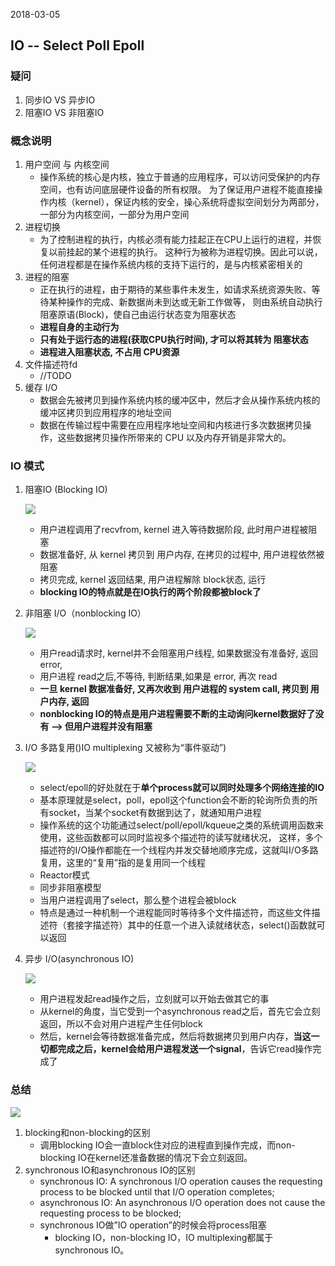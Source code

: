 2018-03-05

## IO -- Select Poll Epoll 

### 疑问
1. 同步IO VS 异步IO
2. 阻塞IO VS 非阻塞IO

### 概念说明
1. 用户空间 与 内核空间
    - 操作系统的核心是内核，独立于普通的应用程序，可以访问受保护的内存空间，也有访问底层硬件设备的所有权限。
    为了保证用户进程不能直接操作内核（kernel），保证内核的安全，操心系统将虚拟空间划分为两部分，一部分为内核空间，一部分为用户空间
2. 进程切换
    - 为了控制进程的执行，内核必须有能力挂起正在CPU上运行的进程，并恢复以前挂起的某个进程的执行。
    这种行为被称为进程切换。因此可以说，任何进程都是在操作系统内核的支持下运行的，是与内核紧密相关的
3. 进程的阻塞
    - 正在执行的进程，由于期待的某些事件未发生，如请求系统资源失败、等待某种操作的完成、新数据尚未到达或无新工作做等，
    则由系统自动执行阻塞原语(Block)，使自己由运行状态变为阻塞状态
    - **进程自身的主动行为**
    - **只有处于运行态的进程(获取CPU执行时间), 才可以将其转为 阻塞状态**
    - **进程进入阻塞状态, 不占用 CPU资源**
4. 文件描述符fd
    - //TODO
5. 缓存 I/O
    - 数据会先被拷贝到操作系统内核的缓冲区中，然后才会从操作系统内核的缓冲区拷贝到应用程序的地址空间
    - 数据在传输过程中需要在应用程序地址空间和内核进行多次数据拷贝操作，这些数据拷贝操作所带来的 CPU 以及内存开销是非常大的。

### IO 模式
1. 阻塞IO (Blocking IO)

    ![](https://github.com/t734070824/tq.java/blob/master/tq.java.linux/src/main/java/_io/1.jpg?raw=true)

    - 用户进程调用了recvfrom, kernel 进入等待数据阶段, 此时用户进程被阻塞
    - 数据准备好, 从 kernel 拷贝到 用户内存, 在拷贝的过程中, 用户进程依然被阻塞
    - 拷贝完成, kernel 返回结果, 用户进程解除 block状态, 运行
    - **blocking IO的特点就是在IO执行的两个阶段都被block了**

2. 非阻塞 I/O（nonblocking IO）

    ![](https://github.com/t734070824/tq.java/blob/master/tq.java.linux/src/main/java/_io/2.jpg?raw=true)
    
    - 用户read请求时, kernel并不会阻塞用户线程, 如果数据没有准备好, 返回 error, 
    - 用户进程 read之后,不等待, 判断结果,如果是 error, 再次 read
    - **一旦 kernel 数据准备好, 又再次收到 用户进程的 system call, 拷贝到 用户内存, 返回**
    - **nonblocking IO的特点是用户进程需要不断的主动询问kernel数据好了没有 --> 但用户进程并没有阻塞**
    
3. I/O 多路复用()IO multiplexing 又被称为“事件驱动”)

    ![](https://github.com/t734070824/tq.java/blob/master/tq.java.linux/src/main/java/_io/3.jpg?raw=true)

    - select/epoll的好处就在于**单个process就可以同时处理多个网络连接的IO**
    - 基本原理就是select，poll，epoll这个function会不断的轮询所负责的所有socket，当某个socket有数据到达了，就通知用户进程
    - 操作系统的这个功能通过select/poll/epoll/kqueue之类的系统调用函数来使用，这些函数都可以同时监视多个描述符的读写就绪状况，
      这样，多个描述符的I/O操作都能在一个线程内并发交替地顺序完成，这就叫I/O多路复用，这里的“复用”指的是复用同一个线程
    - Reactor模式
    - 同步非阻塞模型
    - 当用户进程调用了select，那么整个进程会被block
    - 特点是通过一种机制一个进程能同时等待多个文件描述符，而这些文件描述符（套接字描述符）其中的任意一个进入读就绪状态，select()函数就可以返回
    
4. 异步 I/O(asynchronous IO)

    ![](https://github.com/t734070824/tq.java/blob/master/tq.java.linux/src/main/java/_io/4.jpg?raw=true)

    - 用户进程发起read操作之后，立刻就可以开始去做其它的事
    - 从kernel的角度，当它受到一个asynchronous read之后，首先它会立刻返回，所以不会对用户进程产生任何block
    - 然后，kernel会等待数据准备完成，然后将数据拷贝到用户内存，**当这一切都完成之后，kernel会给用户进程发送一个signal**，告诉它read操作完成了


### 总结

   ![](https://github.com/t734070824/tq.java/blob/master/tq.java.linux/src/main/java/_io/5.jpg?raw=true)

1. blocking和non-blocking的区别
    - 调用blocking IO会一直block住对应的进程直到操作完成，而non-blocking IO在kernel还准备数据的情况下会立刻返回。
2. synchronous IO和asynchronous IO的区别
    - synchronous IO:  A synchronous I/O operation causes the requesting process to be blocked until that I/O operation completes;
    - asynchronous IO: An asynchronous I/O operation does not cause the requesting process to be blocked;
    - synchronous IO做”IO operation”的时候会将process阻塞
        - blocking IO，non-blocking IO，IO multiplexing都属于synchronous IO。
    

   